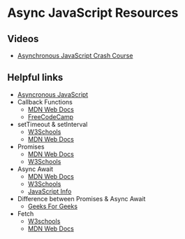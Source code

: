# Async JavaScript Resources

## Videos

- [Asynchronous JavaScript Crash Course](https://www.youtube.com/watch?v=exBgWAIeIeg&t=3351s)

## Helpful links

- [Asyncronous JavaScript](https://developer.mozilla.org/en-US/docs/Learn/JavaScript/Asynchronous/Introducing)
- Callback Functions
  - [MDN Web Docs](https://developer.mozilla.org/en-US/docs/Glossary/Callback_function)
  - [FreeCodeCamp](https://www.freecodecamp.org/news/what-is-a-callback-function-in-javascript/)
- setTimeout & setInterval
  - [W3Schools](https://www.w3schools.com/js/js_timing.asp)
  - [MDN Web Docs](https://developer.mozilla.org/en-US/docs/Web/API/setTimeout)
- Promises
  - [MDN Web Docs](https://developer.mozilla.org/en-US/docs/Web/JavaScript/Reference/Global_Objects/Promise)
  - [W3Schools](https://www.w3schools.com/js/js_promise.asp)
- Async Await
  - [MDN Web Docs](https://developer.mozilla.org/en-US/docs/Web/JavaScript/Reference/Statements/async_function)
  - [W3Schools](https://www.w3schools.com/js/js_async.asp)
  - [JavaScript Info](https://javascript.info/async-await)
- Difference between Promises & Async Await
  - [Geeks For Geeks](https://www.geeksforgeeks.org/difference-between-promise-and-async-await-in-node-js/#:~:text=Promise%20is%20an%20object%20representing,the%20code%20execute%20more%20synchronously.)
- Fetch
  - [W3schools](https://www.w3schools.com/jsref/api_fetch.asp)
  - [MDN Web Docs](https://developer.mozilla.org/en-US/docs/Web/API/Fetch_API/Using_Fetch)
